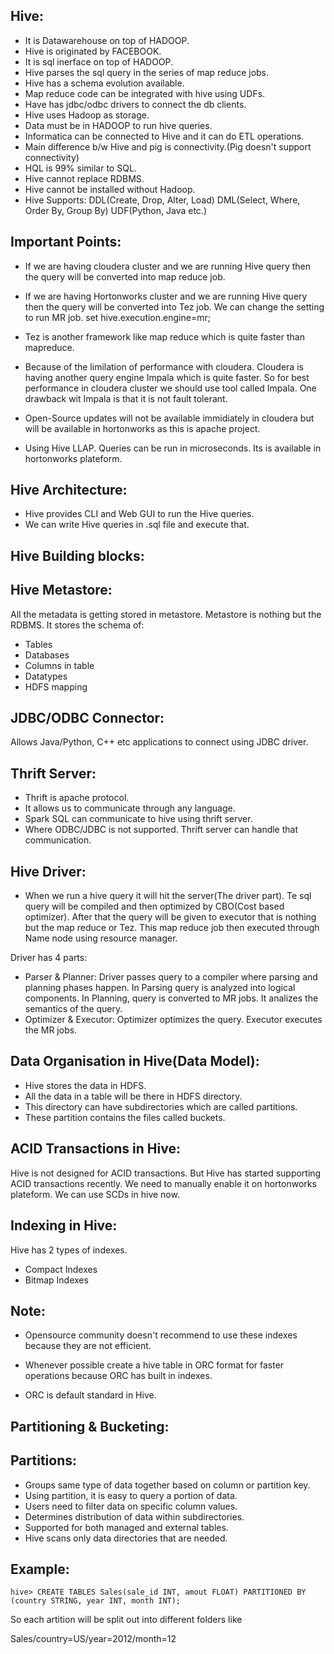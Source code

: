 Hive:
------
- It is Datawarehouse on top of HADOOP.
- Hive is originated by FACEBOOK.
- It is sql inerface on top of HADOOP.
- Hive parses the sql query in the series of map reduce jobs.
- Hive has a schema evolution available.
- Map reduce code can be integrated with hive using UDFs.
- Have has jdbc/odbc drivers to connect the db clients.
- Hive uses Hadoop as storage.
- Data must be in HADOOP to run hive queries.
- Informatica can be connected to Hive and it can do ETL operations.
- Main difference b/w Hive and pig is connectivity.(Pig doesn't support connectivity)
- HQL is 99% similar to SQL.
- Hive cannot replace RDBMS.
- Hive cannot be installed without Hadoop.
- Hive Supports:
    DDL(Create, Drop, Alter, Load)
    DML(Select, Where, Order By, Group By)
    UDF(Python, Java etc.)

Important Points:
----------------
- If we are having cloudera cluster and we are running Hive query then the query will be converted into map reduce job.

- If we are having Hortonworks cluster and we are running Hive query then the query will be converted into Tez job.
  We can change the setting to run MR job.
  set hive.execution.engine=mr;

- Tez is another framework like map reduce which is quite faster than mapreduce.

- Because of the limilation of performance with cloudera. Cloudera is having another query engine Impala which is quite faster. So for best performance in cloudera cluster we should use tool called Impala. One drawback wit Impala is that it is not fault tolerant.

- Open-Source updates will not be available immidiately in cloudera but will be available in hortonworks as this is apache project.

- Using Hive LLAP. Queries can be run in microseconds. Its is available in hortonworks plateform.

Hive Architecture:
----------------------
- Hive provides CLI and Web GUI to run the Hive queries.
- We can write Hive queries in .sql file and execute that.


Hive Building blocks:
--------------------

Hive Metastore:
---------------
All the metadata is getting stored in metastore. Metastore is nothing but the RDBMS. It stores the schema of:
 - Tables
 - Databases
 - Columns in table
 - Datatypes
 - HDFS mapping

JDBC/ODBC Connector:
---------------------
Allows Java/Python, C++ etc applications to connect using JDBC driver.

Thrift Server:
--------------
- Thrift is apache protocol.
- It allows us to communicate through any language.
- Spark SQL can communicate to hive using thrift server. 
- Where ODBC/JDBC is not supported. Thrift server can handle that communication.

Hive Driver:
------------
- When we run a hive query it will hit the server(The driver part). Te sql query will be compiled and then optimized by CBO(Cost based optimizer).
After that the query will be given to executor that is nothing but the map reduce or Tez. This map reduce job then executed through Name node using resource manager.

Driver has 4 parts:
  - Parser & Planner: 
	Driver passes query to a compiler where parsing and planning phases happen.
	In Parsing query is analyzed into logical components.
	In Planning, query is converted to MR jobs.
	It analizes the semantics of the query.
  - Optimizer & Executor:
	Optimizer optimizes the query.
	Executor executes the MR jobs.
	
Data Organisation in Hive(Data Model):
-------------------------------------
- Hive stores the data in HDFS.
- All the data in a table will be there in HDFS directory.
- This directory can have subdirectories which are called partitions.
- These partition contains the files called buckets.

ACID Transactions in Hive:
--------------------------
Hive is not designed for ACID transactions. But Hive has started supporting ACID transactions recently. We need to manually enable it on hortonworks plateform. We can use SCDs in hive now.

Indexing in Hive:
------------------
Hive has 2 types of indexes.
 - Compact Indexes
 - Bitmap Indexes

Note:
----- 
 - Opensource community doesn't recommend to use these indexes because they are not efficient.

 - Whenever possible create a hive table in ORC format for faster operations because ORC has built in indexes.

 - ORC is default standard in Hive.
 
Partitioning & Bucketing:
---------------------------
 Partitions: 
 -----------
- Groups same type of data together based on column or partition key.
- Using partition, it is easy to query a portion of data.
- Users need to filter data on specific column values.
- Determines distribution of data within subdirectories.
- Supported for both managed and external tables.
- Hive scans only data directories that are needed.

Example:
-------
	hive> CREATE TABLES Sales(sale_id INT, amout FLOAT) PARTITIONED BY (country STRING, year INT, month INT);

So each artition will be split out into different folders like

Sales/country=US/year=2012/month=12





	


